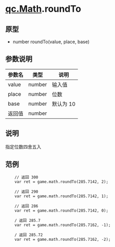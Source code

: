 # [qc.Math](README.md).roundTo

## 原型
* number roundTo(value, place, base)

## 参数说明
| 参数名 | 类型 | 说明 |
| ------------- | ------------- | -------------|
| value | number | 输入值 |
| place | number | 位数 |
| base | number | 默认为 10 |
| 返回值 | number |  |

## 说明
指定位数四舍五入

## 范例
````
    // 返回 300
    var ret = game.math.roundTo(285.7142, 2);

    // 返回 290
    var ret = game.math.roundTo(285.7142, 1);

    // 返回 286
    var ret = game.math.roundTo(285.7142, 0);

    / 返回 285.7
    var ret = game.math.roundTo(285.7162, -1);

    / 返回 285.72
    var ret = game.math.roundTo(285.7162, -2);
````
